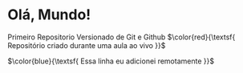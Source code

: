 # Olá, Mundo!
 Primeiro Repositorio Versionado de Git e Github
$\color{red}{\textsf{     Repositório criado durante uma aula ao vivo  }}$


 $\color{blue}{\textsf{   Essa linha eu adicionei remotamente   }}$
 


